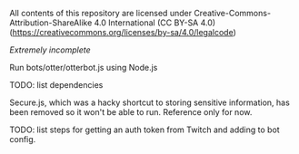 All contents of this repository are licensed under Creative-Commons-Attribution-ShareAlike 4.0 International (CC BY-SA 4.0) (https://creativecommons.org/licenses/by-sa/4.0/legalcode)

*Extremely incomplete*

Run bots/otter/otterbot.js using Node.js

TODO: list dependencies

Secure.js, which was a hacky shortcut to storing sensitive information, has been removed so it won't be able to run. Reference only for now.

TODO: list steps for getting an auth token from Twitch and adding to bot config.
